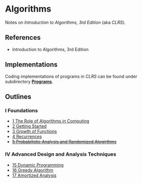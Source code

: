 # Algorithms

Notes on *Introduction to Algorithms, 3rd Edition* (aka *CLRS*).

## References

* Introduction to Algorithms, 3rd Edition

## Implementations

Coding implementations of programs in *CLRS* can be found under subdirectory **[Programs](./Programs/)**.

## Outlines

### Ⅰ Foundations

* [1 The Role of Algorithms in Computing](./Notes/1_The_Role_of_Algorithms_in_Computing.md)
* [2 Getting Started](./Notes/2_Getting_Started.md)
* [3 Growth of Functions](./Notes/3_Growth_of_Functions.md)
* [4 Recurrences](./Notes/4_Recurrences.md)
* ~~[5 Probabilistic Analysis and Randomized Alogirthms](./Notes/5_Probabilistic_Analysis_and_Randomized_Alogirthms.md)~~

### Ⅳ Advanced Design and Analysis Techniques

* [15 Dynamic Programming](./Notes/15_Dynamic_Programming.md)
* [16 Greedy Algorithm](./Notes/16_Greedy_Algorithms.md)
* [17 Amortized Analysis](./Notes/17_Amortized_Analysis.md)
